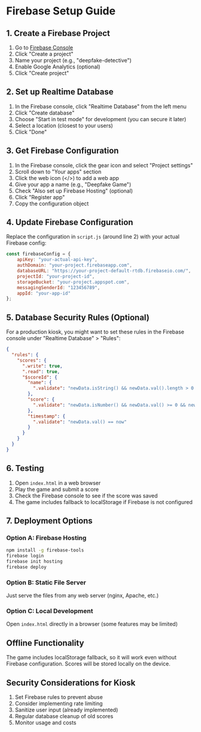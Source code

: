 # Firebase Setup Guide

## 1. Create a Firebase Project

1. Go to [Firebase Console](https://console.firebase.google.com/)
2. Click "Create a project"
3. Name your project (e.g., "deepfake-detective")
4. Enable Google Analytics (optional)
5. Click "Create project"

## 2. Set up Realtime Database

1. In the Firebase console, click "Realtime Database" from the left menu
2. Click "Create database"
3. Choose "Start in test mode" for development (you can secure it later)
4. Select a location (closest to your users)
5. Click "Done"

## 3. Get Firebase Configuration

1. In the Firebase console, click the gear icon and select "Project settings"
2. Scroll down to "Your apps" section
3. Click the web icon (</>) to add a web app
4. Give your app a name (e.g., "Deepfake Game")
5. Check "Also set up Firebase Hosting" (optional)
6. Click "Register app"
7. Copy the configuration object

## 4. Update Firebase Configuration

Replace the configuration in `script.js` (around line 2) with your actual Firebase config:

```javascript
const firebaseConfig = {
    apiKey: "your-actual-api-key",
    authDomain: "your-project.firebaseapp.com",
    databaseURL: "https://your-project-default-rtdb.firebaseio.com/",
    projectId: "your-project-id",
    storageBucket: "your-project.appspot.com",
    messagingSenderId: "123456789",
    appId: "your-app-id"
};
```

## 5. Database Security Rules (Optional)

For a production kiosk, you might want to set these rules in the Firebase console under "Realtime Database" > "Rules":

```json
{
  "rules": {
    "scores": {
      ".write": true,
      ".read": true,
      "$scoreId": {
        "name": {
          ".validate": "newData.isString() && newData.val().length > 0 && newData.val().length <= 20"
        },
        "score": {
          ".validate": "newData.isNumber() && newData.val() >= 0 && newData.val() <= 1000"
        },
        "timestamp": {
          ".validate": "newData.val() == now"
        }
      }
    }
  }
}
```

## 6. Testing

1. Open `index.html` in a web browser
2. Play the game and submit a score
3. Check the Firebase console to see if the score was saved
4. The game includes fallback to localStorage if Firebase is not configured

## 7. Deployment Options

### Option A: Firebase Hosting
```bash
npm install -g firebase-tools
firebase login
firebase init hosting
firebase deploy
```

### Option B: Static File Server
Just serve the files from any web server (nginx, Apache, etc.)

### Option C: Local Development
Open `index.html` directly in a browser (some features may be limited)

## Offline Functionality

The game includes localStorage fallback, so it will work even without Firebase configuration. Scores will be stored locally on the device.

## Security Considerations for Kiosk

1. Set Firebase rules to prevent abuse
2. Consider implementing rate limiting
3. Sanitize user input (already implemented)
4. Regular database cleanup of old scores
5. Monitor usage and costs